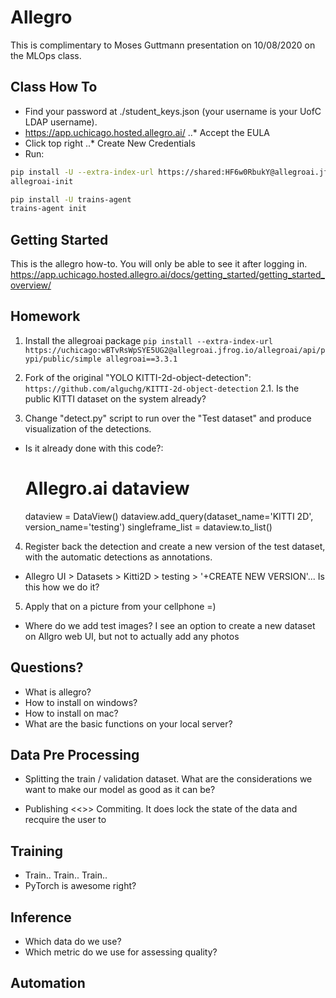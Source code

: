 # Allegro 

This is complimentary to Moses Guttmann presentation on 10/08/2020 on the MLOps class.



## Class How To

* Find your password at ./student_keys.json (your username is your UofC LDAP username).
* https://app.uchicago.hosted.allegro.ai/
..* Accept the EULA
* Click top right
..* Create New Credentials
* Run:  
```bash
pip install -U --extra-index-url https://shared:HF6w0RbukY@allegroai.jfrog.io/allegroai/api/pypi/public/simple allegroai
allegroai-init

pip install -U trains-agent
trains-agent init
```



## Getting Started
This is the allegro how-to. You will only be able to see it after logging in.
https://app.uchicago.hosted.allegro.ai/docs/getting_started/getting_started_overview/

## Homework 

1. Install the allegroai package
`pip install --extra-index-url https://uchicago:wBTvRsWpSYE5UG2@allegroai.jfrog.io/allegroai/api/pypi/public/simple allegroai==3.3.1`

2. Fork of the original "YOLO KITTI-2d-object-detection":
`https://github.com/alguchg/KITTI-2d-object-detection`
2.1. Is the public KITTI dataset on the system already?

3. Change "detect.py" script to run over the "Test dataset" and produce visualization of the detections.
* Is it already done with this code?:
   # Allegro.ai dataview
    dataview = DataView()
    dataview.add_query(dataset_name='KITTI 2D', version_name='testing')
    singleframe_list = dataview.to_list()


4. Register back the detection and create a new version of the test dataset, with the automatic detections as annotations.
* Allegro UI > Datasets > Kitti2D > testing > '+CREATE NEW VERSION'... Is this how we do it? 


5. Apply that on a picture from your cellphone =)
* Where do we add test images? I see an option to create a new dataset on Allgro web UI, but not to actually add any photos



## Questions?

* What is allegro?
* How to install on windows?
* How to install on mac?
* What are the basic functions on your local server?


## Data Pre Processing

* Splitting the train / validation dataset. What are the considerations we want to make our model as good as it can be?

* Publishing <<>> Commiting. It does lock the state of the data and recquire the user to 

## Training 

* Train.. Train.. Train.. 
* PyTorch is awesome right?

## Inference 

* Which data do we use?
* Which metric do we use for assessing quality?

## Automation
